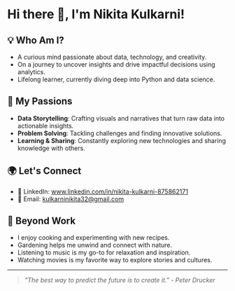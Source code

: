 # Hi there 👋, I'm Nikita Kulkarni!

## 💡 Who Am I?
- A curious mind passionate about data, technology, and creativity.
- On a journey to uncover insights and drive impactful decisions using analytics.
- Lifelong learner, currently diving deep into Python and data science.

## 🚀 My Passions
- **Data Storytelling**: Crafting visuals and narratives that turn raw data into actionable insights.
- **Problem Solving**: Tackling challenges and finding innovative solutions.
- **Learning & Sharing**: Constantly exploring new technologies and sharing knowledge with others.

## 🌍 Let's Connect
- 💼 LinkedIn: www.linkedin.com/in/nikita-kulkarni-875862171
- 📧 Email: kulkarninikita32@gmail.com

## 🎨 Beyond Work
- I enjoy cooking and experimenting with new recipes.
- Gardening helps me unwind and connect with nature.
- Listening to music is my go-to for relaxation and inspiration.
- Watching movies is my favorite way to explore stories and cultures.

---

> _"The best way to predict the future is to create it." - Peter Drucker_

